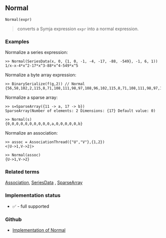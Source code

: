 ## Normal

```
Normal(expr)
```

> converts a Symja expression `expr` into a normal expression.

### Examples

Normalize a series expression:

```
>> Normal(SeriesData(x, 0, {1, 0, -1, -4, -17, -88, -549}, -1, 6, 1))
1/x-x-4*x^2-17*x^3-88*x^4-549*x^5
```

Normalize a byte array expression:

```
>> BinarySerialize(f(g,2)) // Normal
{56,58,102,2,115,8,71,108,111,98,97,108,96,102,115,8,71,108,111,98,97,108,96,103,67,2}
```

Normalize a sparse array:

```
>> s=SparseArray({11 -> a, 17 -> b}) 
SparseArray(Number of elements: 2 Dimensions: {17} Default value: 0)

>> Normal(s) 
{0,0,0,0,0,0,0,0,0,0,a,0,0,0,0,0,b}
```

Normalize an association:

```
>> assoc = AssociationThread({"U","V"},{1,2})
<|U->1,V->2|>
				
>> Normal(assoc)
{U->1,V->2}
```

### Related terms  
[Association](Association.md), [SeriesData](SeriesData.md) , [SparseArray](SparseArray.md) 

### Implementation status

* &#x2705; - full supported

### Github

* [Implementation of Normal](https://github.com/axkr/symja_android_library/blob/master/symja_android_library/matheclipse-core/src/main/java/org/matheclipse/core/builtin/SeriesFunctions.java#L995) 
